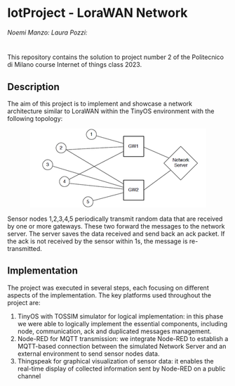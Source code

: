 # IotProject - LoraWAN Network

_Noemi Manzo: 
 Laura Pozzi:_
# 

This repository contains the solution to project number 2 of the Politecnico di Milano course Internet of things class 2023. 

## Description 

The aim of this project is to implement and showcase a network architecture similar to LoraWAN within the TinyOS environment with the following topology:

<p align="center">
  <img src="Images/network.png" />
</p>

Sensor nodes 1,2,3,4,5 periodically transmit random data that are received by one or more gateways. These two forward the messages to the network server. The server saves the data received and send back an ack packet. If the ack is not received by the sensor within 1s, the message is re-transmitted.  

## Implementation

The project was executed in several steps, each focusing on different aspects of the implementation. The key platforms used throughout the project are:

1. TinyOS with TOSSIM simulator for logical implementation: in this phase we were able to logically implement the essential components, including node, communication, ack and duplicated messages management.
2. Node-RED for MQTT transmission: we integrate Node-RED to establish a MQTT-based connection between the simulated Network Server and an external environment to send sensor nodes data.
3. Thingspeak for graphical visualization of sensor data: it enables the real-time display of collected information sent by Node-RED on a public channel

